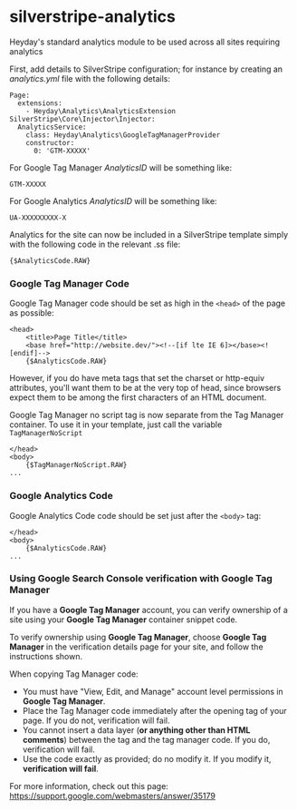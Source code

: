 # silverstripe-analytics

Heyday's standard analytics module to be used across all sites requiring analytics

First, add details to SilverStripe configuration; for instance by creating an _analytics.yml_ file with the following details:

```
Page:
  extensions:
    - Heyday\Analytics\AnalyticsExtension
SilverStripe\Core\Injector\Injector:
  AnalyticsService:
    class: Heyday\Analytics\GoogleTagManagerProvider
    constructor:
      0: 'GTM-XXXXX'
```

For Google Tag Manager _AnalyticsID_ will be something like:

```
GTM-XXXXX
```

For Google Analytics _AnalyticsID_ will be something like:

```
UA-XXXXXXXXX-X
```

Analytics for the site can now be included in a SilverStripe template simply with the following code in the relevant .ss file:

```
{$AnalyticsCode.RAW}
```

### Google Tag Manager Code

Google Tag Manager code should be set as high in the `<head>` of the page as possible:
```
<head>
	<title>Page Title</title>
	<base href="http://website.dev/"><!--[if lte IE 6]></base><![endif]-->
	{$AnalyticsCode.RAW}
```

However, if you do have meta tags that set the charset or http-equiv attributes, you'll want them to be at the very top of head, since browsers expect them to be among the first characters of an HTML document.

Google Tag Manager no script tag is now separate from the Tag Manager container. To use it in your template, just call the variable `TagManagerNoScript`

```
</head>
<body>
	{$TagManagerNoScript.RAW}
...
```

### Google Analytics Code

Google Analytics Code code should be set just after the `<body>` tag:
```
</head>
<body>
	{$AnalyticsCode.RAW}
...
```

### Using Google Search Console verification with Google Tag Manager

If you have a **Google Tag Manager** account, you can verify ownership of a site using your **Google Tag Manager** container snippet code.

To verify ownership using **Google Tag Manager**, choose **Google Tag Manager** in the verification details page for your site, and follow the instructions shown.

When copying Tag Manager code:

- You must have "View, Edit, and Manage" account level permissions in **Google Tag Manager**.
- Place the Tag Manager code immediately after the opening <body> tag of your page. If you do not, verification will fail.
- You cannot insert a data layer (**or anything other than HTML comments**) between the <body> tag and the tag manager code. If you do, verification will fail.
- Use the code exactly as provided; do no modify it. If you modify it, **verification will fail**.

For more information, check out this page: https://support.google.com/webmasters/answer/35179
